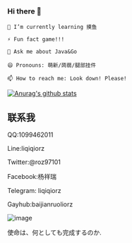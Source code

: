 ### Hi there 👋

    🌱 I’m currently learning 摸鱼
    
    ⚡ Fun fact game!!!
     
    💬 Ask me about Java&Go
    
    😄 Pronouns: 萌新/蒟蒻/腿部挂件
    
    📫 How to reach me: Look down! Please!
    
    
   
   
[![Anurag's github stats](https://github-readme-stats.vercel.app/api?username=liqiqiorz&show_icons=true&theme=radical)](https://github.com/anuraghazra/github-readme-stats)
        
## 联系我
QQ:1099462011

Line:liqiqiorz

Twitter:@roz97101

Facebook:杨祥瑞

Telegram: liqiqiorz

Gayhub:baijianruoliorz




![image](https://edu-1014.oss-cn-beijing.aliyuncs.com/TIM%E5%9B%BE%E7%89%8720200629225320.jpg)


使命は、何としても完成するのか.


 
    


<!--
**baijianruoliorz/baijianruoliorz** is a ✨ _special_ ✨ repository because its `README.md` (this file) appears on your GitHub profile.

Here are some ideas to get you started:

- 🔭 I’m currently working on ...
- 🌱 I’m currently learning ...
- 👯 I’m looking to collaborate on ...
- 🤔 I’m looking for help with ...
- 💬 Ask me about ...
- 📫 How to reach me: ...
- 😄 Pronouns: ...
- ⚡ Fun fact: ..
-->
